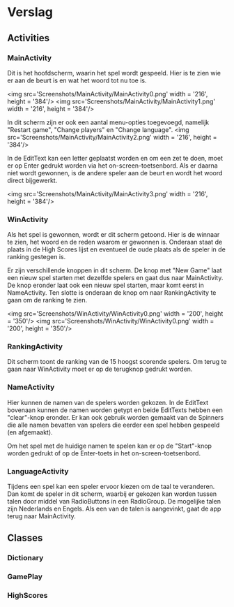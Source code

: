# Verslag

## Activities

### MainActivity

Dit is het hoofdscherm, waarin het spel wordt gespeeld. Hier is te zien wie er aan de beurt is en wat het woord tot nu toe is. 

<img src='Screenshots/MainActivity/MainActivity0.png' width = '216', height = '384'/>
<img src='Screenshots/MainActivity/MainActivity1.png' width = '216', height = '384'/>

In dit scherm zijn er ook een aantal menu-opties toegevoegd, namelijk "Restart game", "Change players" en "Change language".
<img src='Screenshots/MainActivity/MainActivity2.png' width = '216', height = '384'/>

In de EditText kan een letter geplaatst worden en om een zet te doen, moet er op Enter gedrukt worden via het on-screen-toetsenbord. Als er daarna niet wordt gewonnen, is de andere speler aan de beurt en wordt het woord direct bijgewerkt.

<img src='Screenshots/MainActivity/MainActivity3.png' width = '216', height = '384'/>

### WinActivity

Als het spel is gewonnen, wordt er dit scherm getoond. Hier is de winnaar te zien, het woord en de reden waarom er gewonnen is. Onderaan staat de plaats in de High Scores lijst en eventueel de oude plaats als de speler in de ranking gestegen is. 

Er zijn verschillende knoppen in dit scherm. De knop met "New Game" laat een nieuw spel starten met dezelfde spelers en gaat dus naar MainActivity. De knop eronder laat ook een nieuw spel starten, maar komt eerst in NameActivity. Ten slotte is onderaan de knop om naar RankingActivity te gaan om de ranking te zien.

<img src='Screenshots/WinActivity/WinActivity0.png' width = '200', height = '350'/>
<img src='Screenshots/WinActivity/WinActivity0.png' width = '200', height = '350'/>

### RankingActivity

Dit scherm toont de ranking van de 15 hoogst scorende spelers. Om terug te gaan naar WinActivity moet er op de terugknop gedrukt worden.

### NameActivity

Hier kunnen de namen van de spelers worden gekozen. In de EditText bovenaan kunnen de namen worden getypt en beide EditTexts hebben een "clear"-knop eronder. Er kan ook gebruik worden gemaakt van de Spinners die alle namen bevatten van spelers die eerder een spel hebben gespeeld (en afgemaakt).

Om het spel met de huidige namen te spelen kan er op de "Start"-knop worden gedrukt of op de Enter-toets in het on-screen-toetsenbord.

### LanguageActivity

Tijdens een spel kan een speler ervoor kiezen om de taal te veranderen. Dan komt de speler in dit scherm, waarbij er gekozen kan worden tussen talen door middel van RadioButtons in een RadioGroup. De mogelijke talen zijn Nederlands en Engels. Als een van de talen is aangevinkt, gaat de app terug naar MainActivity.

## Classes

### Dictionary

### GamePlay

### HighScores


